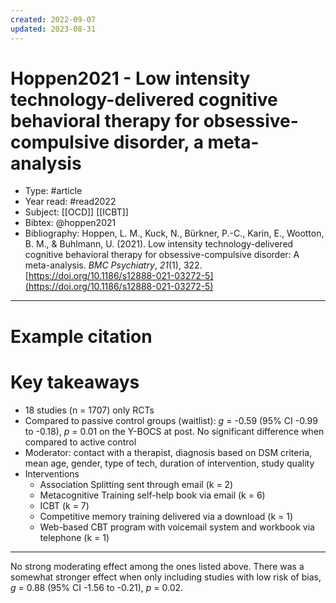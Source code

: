 ```yaml
---
created: 2022-09-07
updated: 2023-08-31
---
```

# Hoppen2021 - Low intensity technology-delivered cognitive behavioral therapy for obsessive-compulsive disorder, a meta-analysis

* Type: #article
* Year read: #read2022
* Subject: [[OCD]] [[ICBT]]
* Bibtex: @hoppen2021
* Bibliography: Hoppen, L. M., Kuck, N., Bürkner, P.-C., Karin, E., Wootton, B. M., & Buhlmann, U. (2021). Low intensity technology-delivered cognitive behavioral therapy for obsessive-compulsive disorder: A meta-analysis. _BMC Psychiatry_, _21_(1), 322. [https://doi.org/10.1186/s12888-021-03272-5](https://doi.org/10.1186/s12888-021-03272-5)
---
# Example citation


# Key takeaways
* 18 studies (n = 1707) only RCTs
* Compared to passive control groups (waitlist): *g* = -0.59 (95% CI -0.99 to -0.18), *p* = 0.01 on the Y-BOCS at post. No significant difference when compared to active control
* Moderator: contact with a therapist, diagnosis based on DSM criteria, mean age, gender, type of tech, duration of intervention, study quality
* Interventions
	* Association Splitting sent through email (k = 2)
	* Metacognitive Training self-help book via email (k = 6)
	* ICBT (k = 7)
	* Competitive memory training delivered via a download (k = 1)
	* Web-based CBT program with voicemail system and workbook via telephone (k = 1)

---
No strong moderating effect among the ones listed above. There was a somewhat stronger effect when only including studies with low risk of bias, *g* = 0.88 (95% CI -1.56 to -0.21), *p* = 0.02.